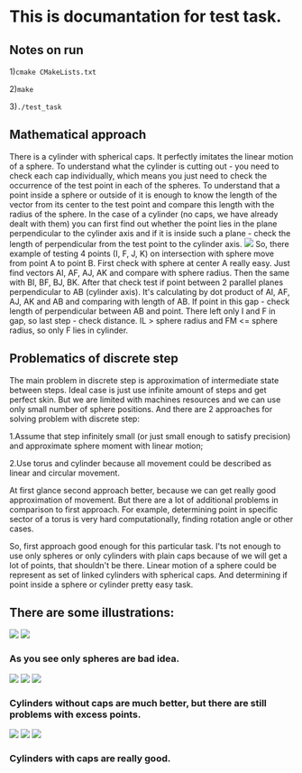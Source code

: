 # This is documantation for test task.

## Notes on run

1)`cmake CMakeLists.txt`

2)`make`

3)`./test_task`

## Mathematical approach
There is a cylinder with spherical caps.
It perfectly imitates the linear motion of a sphere.
To understand what the cylinder is cutting out - you need to check each cap individually, which means you just need to check the occurrence of the test point in each of the spheres.
To understand that a point inside a sphere or outside of it is enough to know the length of the vector from its center to the test point and compare this length with the radius of the sphere.
In the case of a cylinder (no caps, we have already dealt with them) you can first find out whether the point lies in the plane perpendicular to the cylinder axis and if it is inside such a plane - check the length of perpendicular from the test point to the cylinder axis.
![](scene.png)
So, there example of testing 4 points (I, F, J, K) on intersection with sphere move from point A to point B.
First check with sphere at center A really easy. Just find vectors AI, AF, AJ, AK and compare with sphere radius.
Then the same with BI, BF, BJ, BK.
After that check test if point between 2 parallel planes perpendicular to AB (cylinder axis).
It's calculating by dot product of AI, AF, AJ, AK and AB and comparing with length of AB.
If point in this gap - check length of perpendicular between AB and point.
There left only I and F in gap, so last step - check distance. IL > sphere radius and FM <= sphere radius, so only F lies in cylinder.
 
## Problematics of discrete step

The main problem in discrete step is approximation of intermediate state between steps.
Ideal case is just use infinite amount of steps and get perfect skin.
But we are limited with machines resources and we can use only small number of sphere positions.
And there are 2 approaches for solving problem with discrete step:

1.Assume that step infinitely small (or just small enough to satisfy precision) and approximate sphere moment with linear motion;

2.Use torus and cylinder because all movement could be described as linear and circular movement.

At first glance second approach better, because we can get really good approximation of movement.
But there are a lot of additional problems in comparison to first approach.
For example, determining point in specific sector of a torus is very hard computationally, finding rotation angle or other cases.

So, first approach good enough for this particular task.
I'ts not enough to use only spheres or only cylinders with plain caps because of we will get a lot of points, that shouldn't be there.
Linear motion of a sphere could be represent as set of linked cylinders with spherical caps.
And determining if point inside a sphere or cylinder pretty easy task.

## There are some illustrations:
![](only_spheres_front.png)
![](only_spheres.png)
### As you see only spheres are bad idea.
![](cyli_without_cap_front.png)
![](cyli_without_cap.png)
![](cyli_without_cap_close.png)
### Cylinders without caps are much better, but there are still problems with excess points.
![](cyli_with_caps_front.png)
![](cyli_with_caps.png)
![](cyli_with_caps_close.png)
### Cylinders with caps are really good.
